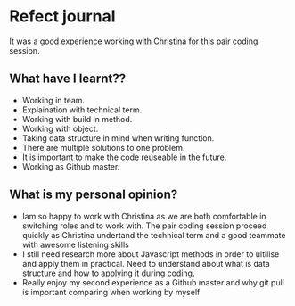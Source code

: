 # Refect journal

It was a good experience working with Christina for this pair coding session.

## What have I learnt??

- Working in team.
- Explaination with technical term.
- Working with build in method.
- Working with object.
- Taking data structure in mind when writing function.
- There are multiple solutions to one problem.
- It is important to make the code reuseable in the future.
- Working as Github master.

## What is my personal opinion?

- Iam so happy to work with Christina as we are both comfortable in switching roles and to work with. The pair coding session proceed quickly as Christina undertand the technical term and a good teammate with awesome listening skills
- I still need research more about Javascript methods in order to ultilise and apply them in practical. Need to understand about what is data structure and how to applying it during coding.
- Really enjoy my second experience as a Github master and why git pull is important comparing when working by myself